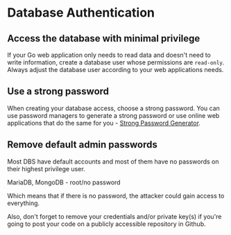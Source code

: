 Database Authentication
=======================

## Access the database with minimal privilege

If your Go web application only needs to read data and doesn't need to write information, create a database user whose permissions are `read-only`. Always adjust the database user according to your web applications needs.

## Use a strong password

When creating your database access, choose a strong password. You can use password managers to generate a strong password or use online web applications that do the same for you - [Strong Password Generator][1].

## Remove default admin passwords

Most DBS have default accounts and most of them have no passwords on their highest privilege user.

MariaDB, MongoDB - root/no password

Which means that if there is no password, the attacker could gain access to everything.

Also, don't forget to remove your credentials and/or private key(s) if you're going to post your code on a publicly accessible repository in Github.

[1]: https://strongpasswordgenerator.com/
